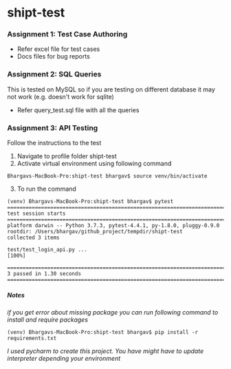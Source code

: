 # shipt-test

### Assignment 1: Test Case Authoring 
- Refer excel file for test cases
- Docs files for bug reports 

### Assignment 2: SQL Queries 
This is tested on MySQL so if you are testing on different database it may not work (e.g. doesn't work for sqlite)
- Refer query_test.sql file with all the queries

### Assignment 3: API Testing 

Follow the instructions to the test

1. Navigate to profile folder shipt-test
2. Activate virtual environment using following command 
```
Bhargavs-MacBook-Pro:shipt-test bhargav$ source venv/bin/activate
```
3. To run the command 

```
(venv) Bhargavs-MacBook-Pro:shipt-test bhargav$ pytest
========================================================================================== test session starts ===========================================================================================
platform darwin -- Python 3.7.3, pytest-4.4.1, py-1.8.0, pluggy-0.9.0
rootdir: /Users/bhargav/github_project/tempdir/shipt-test
collected 3 items

test/test_login_api.py ...                                                                                                                                                                         [100%]

======================================================================================== 3 passed in 1.30 seconds ========================================================================================
```

##### Notes

_if you get error about missing package you can run following command to install and require packages_

```
(venv) Bhargavs-MacBook-Pro:shipt-test bhargav$ pip install -r requirements.txt
```

_I used pycharm to create this project. You have might have to update interpreter depending your environment_
